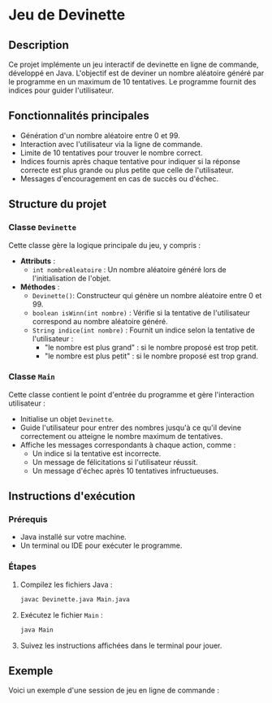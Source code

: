 # Jeu de Devinette

## Description
Ce projet implémente un jeu interactif de devinette en ligne de commande, développé en Java. L'objectif est de deviner un nombre aléatoire généré par le programme en un maximum de 10 tentatives. Le programme fournit des indices pour guider l'utilisateur.

## Fonctionnalités principales
- Génération d'un nombre aléatoire entre 0 et 99.
- Interaction avec l'utilisateur via la ligne de commande.
- Limite de 10 tentatives pour trouver le nombre correct.
- Indices fournis après chaque tentative pour indiquer si la réponse correcte est plus grande ou plus petite que celle de l'utilisateur.
- Messages d'encouragement en cas de succès ou d'échec.

## Structure du projet
### Classe `Devinette`
Cette classe gère la logique principale du jeu, y compris :
- **Attributs** :
    - `int nombreAleatoire` : Un nombre aléatoire généré lors de l'initialisation de l'objet.
- **Méthodes** :
    - `Devinette()`: Constructeur qui génère un nombre aléatoire entre 0 et 99.
    - `boolean isWinn(int nombre)` : Vérifie si la tentative de l'utilisateur correspond au nombre aléatoire généré.
    - `String indice(int nombre)` : Fournit un indice selon la tentative de l'utilisateur :
        - "le nombre est plus grand" : si le nombre proposé est trop petit.
        - "le nombre est plus petit" : si le nombre proposé est trop grand.

### Classe `Main`
Cette classe contient le point d'entrée du programme et gère l'interaction utilisateur :
- Initialise un objet `Devinette`.
- Guide l'utilisateur pour entrer des nombres jusqu'à ce qu'il devine correctement ou atteigne le nombre maximum de tentatives.
- Affiche les messages correspondants à chaque action, comme :
    - Un indice si la tentative est incorrecte.
    - Un message de félicitations si l'utilisateur réussit.
    - Un message d'échec après 10 tentatives infructueuses.

## Instructions d'exécution
### Prérequis
- Java installé sur votre machine.
- Un terminal ou IDE pour exécuter le programme.

### Étapes
1. Compilez les fichiers Java :
   ```bash
   javac Devinette.java Main.java
   ```
2. Exécutez le fichier `Main` :
   ```bash
   java Main
   ```
3. Suivez les instructions affichées dans le terminal pour jouer.

## Exemple
Voici un exemple d'une session de jeu en ligne de commande :